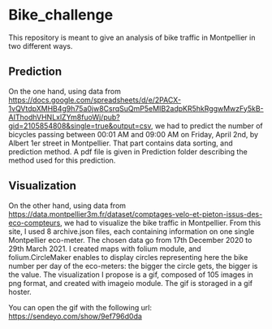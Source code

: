 # Bike_challenge
This repository is meant to give an analysis of bike traffic in Montpellier in two different ways.
## Prediction 
On the one hand, using data from 
https://docs.google.com/spreadsheets/d/e/2PACX-1vQVtdpXMHB4g9h75a0jw8CsrqSuQmP5eMIB2adpKR5hkRggwMwzFy5kB-AIThodhVHNLxlZYm8fuoWj/pub?gid=2105854808&single=true&output=csv, 
we had to predict the number of bicycles passing between 00:01 AM and 09:00 AM on Friday, April 2nd, by Albert 1er street in Montpellier. That part contains data sorting, and prediction method.
A pdf file is given in Prediction folder describing the method used for this prediction.

## Visualization
On the other hand, using data from https://data.montpellier3m.fr/dataset/comptages-velo-et-pieton-issus-des-eco-compteurs, we had to visualize the bike traffic in Montpellier. 
From this site, I used 8 archive.json files, each containing information on one single Montpellier eco-meter. The chosen data go from 17th December 2020 to 29th March 2021.
I created maps with folium module, and folium.CircleMaker enables to display circles representing here the bike number per day of the eco-meters: the bigger the circle gets, the bigger is the value.
The visualization I propose is a gif, composed of 105 images in png format, and created with imageio module. 
The gif is storaged in a gif hoster. 

You can open the gif with the following url: https://sendeyo.com/show/9ef796d0da
